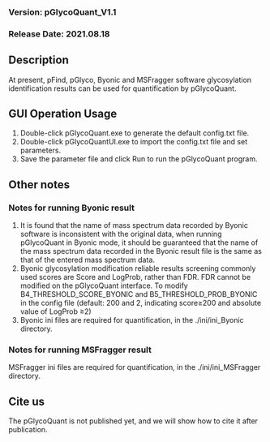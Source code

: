 ### Version: pGlycoQuant_V1.1
### Release Date: 2021.08.18


## Description
At present, pFind, pGlyco, Byonic and MSFragger software glycosylation identification results can be used for quantification by pGlycoQuant.


## GUI Operation Usage
1. Double-click pGlycoQuant.exe to generate the default config.txt file.
2. Double-click pGlycoQuantUI.exe to import the config.txt file and set parameters.
3. Save the parameter file and click Run to run the pGlycoQuant program.


## Other notes

### Notes for running Byonic result
1. It is found that the name of mass spectrum data recorded by Byonic software is inconsistent with the original data, when running pGlycoQuant in Byonic mode, it should be guaranteed that the name of the mass spectrum data recorded in the Byonic result file is the same as that of the entered mass spectrum data.
2. Byonic glycosylation modification reliable results screening commonly used scores are Score and LogProb, rather than FDR. FDR cannot be modified on the pGlycoQuant interface. To modify B4_THRESHOLD_SCORE_BYONIC and B5_THRESHOLD_PROB_BYONIC in the config file (default: 200 and 2, indicating score≥200 and absolute value of LogProb ≥2)
3. Byonic ini files are required for quantification, in the ./ini/ini_Byonic directory.

### Notes for running MSFragger result
MSFragger ini files are required for quantification, in the ./ini/ini_MSFragger directory.


## Cite us
The pGlycoQuant is not published yet, and we will show how to cite it after publication.
